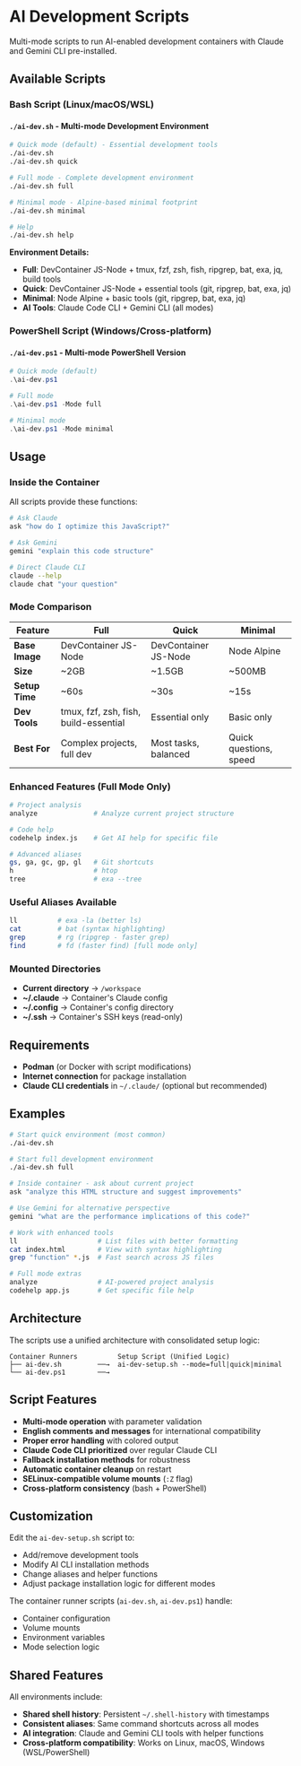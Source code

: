 # AI Development Scripts

Multi-mode scripts to run AI-enabled development containers with Claude and Gemini CLI pre-installed.

## Available Scripts

### Bash Script (Linux/macOS/WSL)

#### `./ai-dev.sh` - Multi-mode Development Environment
```bash
# Quick mode (default) - Essential development tools
./ai-dev.sh
./ai-dev.sh quick

# Full mode - Complete development environment  
./ai-dev.sh full

# Minimal mode - Alpine-based minimal footprint
./ai-dev.sh minimal

# Help
./ai-dev.sh help
```

**Environment Details:**
- **Full**: DevContainer JS-Node + tmux, fzf, zsh, fish, ripgrep, bat, exa, jq, build tools
- **Quick**: DevContainer JS-Node + essential tools (git, ripgrep, bat, exa, jq)  
- **Minimal**: Node Alpine + basic tools (git, ripgrep, bat, exa, jq)
- **AI Tools**: Claude Code CLI + Gemini CLI (all modes)

### PowerShell Script (Windows/Cross-platform)

#### `./ai-dev.ps1` - Multi-mode PowerShell Version
```powershell
# Quick mode (default)
.\ai-dev.ps1

# Full mode
.\ai-dev.ps1 -Mode full

# Minimal mode  
.\ai-dev.ps1 -Mode minimal
```

## Usage

### Inside the Container

All scripts provide these functions:

```bash
# Ask Claude
ask "how do I optimize this JavaScript?"

# Ask Gemini
gemini "explain this code structure"

# Direct Claude CLI
claude --help
claude chat "your question"
```

### Mode Comparison

| Feature | Full | Quick | Minimal |
|---------|------|-------|---------|
| **Base Image** | DevContainer JS-Node | DevContainer JS-Node | Node Alpine |
| **Size** | ~2GB | ~1.5GB | ~500MB |
| **Setup Time** | ~60s | ~30s | ~15s |
| **Dev Tools** | tmux, fzf, zsh, fish, build-essential | Essential only | Basic only |
| **Best For** | Complex projects, full dev | Most tasks, balanced | Quick questions, speed |

### Enhanced Features (Full Mode Only)

```bash
# Project analysis
analyze              # Analyze current project structure

# Code help  
codehelp index.js    # Get AI help for specific file

# Advanced aliases
gs, ga, gc, gp, gl   # Git shortcuts
h                    # htop
tree                 # exa --tree
```

### Useful Aliases Available

```bash
ll          # exa -la (better ls)
cat         # bat (syntax highlighting) 
grep        # rg (ripgrep - faster grep)
find        # fd (faster find) [full mode only]
```

### Mounted Directories

- **Current directory** → `/workspace`
- **~/.claude** → Container's Claude config
- **~/.config** → Container's config directory  
- **~/.ssh** → Container's SSH keys (read-only)

## Requirements

- **Podman** (or Docker with script modifications)
- **Internet connection** for package installation
- **Claude CLI credentials** in `~/.claude/` (optional but recommended)

## Examples

```bash
# Start quick environment (most common)
./ai-dev.sh

# Start full development environment
./ai-dev.sh full

# Inside container - ask about current project  
ask "analyze this HTML structure and suggest improvements"

# Use Gemini for alternative perspective
gemini "what are the performance implications of this code?"

# Work with enhanced tools
ll                    # List files with better formatting
cat index.html        # View with syntax highlighting  
grep "function" *.js  # Fast search across JS files

# Full mode extras
analyze               # AI-powered project analysis
codehelp app.js       # Get specific file help
```

## Architecture

The scripts use a unified architecture with consolidated setup logic:

```
Container Runners          Setup Script (Unified Logic)
├── ai-dev.sh         ──→  ai-dev-setup.sh --mode=full|quick|minimal
└── ai-dev.ps1        ──→
```

## Script Features

- **Multi-mode operation** with parameter validation
- **English comments and messages** for international compatibility  
- **Proper error handling** with colored output
- **Claude Code CLI prioritized** over regular Claude CLI
- **Fallback installation methods** for robustness
- **Automatic container cleanup** on restart
- **SELinux-compatible volume mounts** (`:Z` flag)
- **Cross-platform consistency** (bash + PowerShell)

## Customization

Edit the `ai-dev-setup.sh` script to:
- Add/remove development tools
- Modify AI CLI installation methods  
- Change aliases and helper functions
- Adjust package installation logic for different modes

The container runner scripts (`ai-dev.sh`, `ai-dev.ps1`) handle:
- Container configuration
- Volume mounts  
- Environment variables
- Mode selection logic

## Shared Features

All environments include:
- **Shared shell history**: Persistent `~/.shell-history` with timestamps
- **Consistent aliases**: Same command shortcuts across all modes
- **AI integration**: Claude and Gemini CLI tools with helper functions
- **Cross-platform compatibility**: Works on Linux, macOS, Windows (WSL/PowerShell)